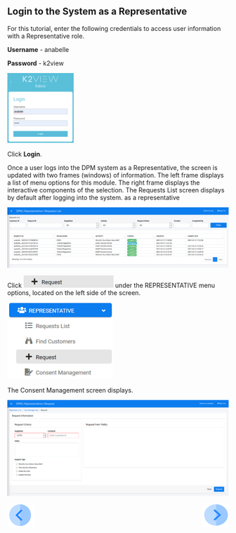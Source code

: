 ## Login to the System as a Representative

For this tutorial, enter the following credentials to access user information with a Representative role.

**Username** - anabelle

**Password** - k2view

<img src="../images/anabelle_login.png" width="30%" height="30%">

Click **Login**.

Once a user logs into the DPM system as a Representative, the screen is updated with two frames (windows) of information. The left frame displays a list of menu options for this module. The right frame displays the interactive components of the selection. The Requests List screen displays by default after logging into the system. as a representative

![image](../images/08_Consent_Rep_Landing.png)      

Click ![image](../images/Customer_Request.png) under the REPRESENTATIVE menu options, located on the left side of the screen. 

![image](../images/06_Purging_Login.png)    

The Consent Management screen displays.

![image](../images/06_Purging_New_Request.png)    



[![Previous](../images/Previous.png)]( 03_01_Purging_Data_Tutorial.md)[<img align="right" width="60" height="54" src="../images/Next.png">](03_03_Purging_Submit_a_Request_to_Purge.md)
